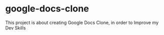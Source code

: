 # google-docs-clone
This project is about creating Google Docs Clone, in order to Improve my Dev Skills
